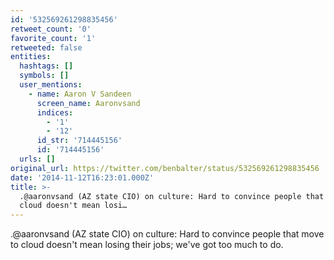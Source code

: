 ```yaml
---
id: '532569261298835456'
retweet_count: '0'
favorite_count: '1'
retweeted: false
entities:
  hashtags: []
  symbols: []
  user_mentions:
    - name: Aaron V Sandeen
      screen_name: Aaronvsand
      indices:
        - '1'
        - '12'
      id_str: '714445156'
      id: '714445156'
  urls: []
original_url: https://twitter.com/benbalter/status/532569261298835456
date: '2014-11-12T16:23:01.000Z'
title: >-
  .@aaronvsand (AZ state CIO) on culture: Hard to convince people that move to
  cloud doesn't mean losi…
---
```


.@aaronvsand (AZ state CIO) on culture: Hard to convince people that move to cloud doesn't mean losing their jobs; we've got too much to do.